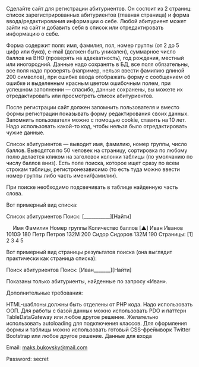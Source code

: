 Сделайте сайт для регистрации абитуриентов. Он состоит из 2 страниц: список зарегистрированных абитуриентов (главная страница) и форма ввода/редактирования информации о себе. Любой абитуриент может зайти на сайт и добавить себя в список или отредактировать информацию о себе.

Форма содержит поля: имя, фамилия, пол, номер группы (от 2 до 5 цифр или букв), e-mail (должен быть уникален), суммарное число баллов на ВНО (проверять на адекватность), год рождения, местный или иногородний. Данные надо сохранять в БД, все поля обязательны, все поля надо проверять (например, нельзя ввести фамилию длиной 200 символов), при ошибке ввода отображать форму с сообщением об ошибке и выделенным красным цветом ошибочным полем, при успешном заполнении — спасибо, данные сохранены, вы можете их отредактировать или просмотреть список абитуриентов.

После регистрации сайт должен запомнить пользователя и вместо формы регистрации показывать форму редактирования своих данных. Запомнить пользователя можно с помощью cookie, ставить на 10 лет. Надо использовать какой-то код, чтобы нельзя было отредактировать чужие данные.

Список абитуриентов — выводит имя, фамилию, номер группы, число баллов. Выводятся по 50 человек на страницу, сортировка по любому полю делается кликом на заголовок колонки таблицы (по умолчанию по числу баллов вниз). Есть поле поиска, которое ищет сразу по всем строкам таблицы, регистронезависимо (то есть туда можно ввести номер группы либо часть имени/фамилии).

При поиске необходимо подсвечивать в таблице найденную часть слова.

Вот примерный вид списка:

Список абитуриентов Поиск: [___________][Найти]

 
Имя	Фамилия	Номер группы	Количество баллов [▲]
Иван	Иванов	1010Э	180
Петр	Петров	132М	200
Сидор	Сидоров	132М	190
Страницы: [1] 2 3 4 5

Вот примерный вид страницы результатов поиска (она выглядит практически как страница списка):

Поиск абитуриентов Поиск: [Иван_______][Найти]

Показаны только абитуриенты, найденные по запросу «Иван».

Дополнительные требования:

HTML-шаблоны должны быть отделены от PHP кода.
Надо использовать ООП.
Для работы с базой данных можно использовать PDO и паттерн TableDataGateway или любое другое решение.
Желательно использовать autoloading для подключения классов.
Для оформления формы и таблицы можно использовать готовый CSS-фреймворк Twitter Bootstrap или любое другое решение.
Данные для входа

Email: maks.bukovsky@mail.com

Password: secret
